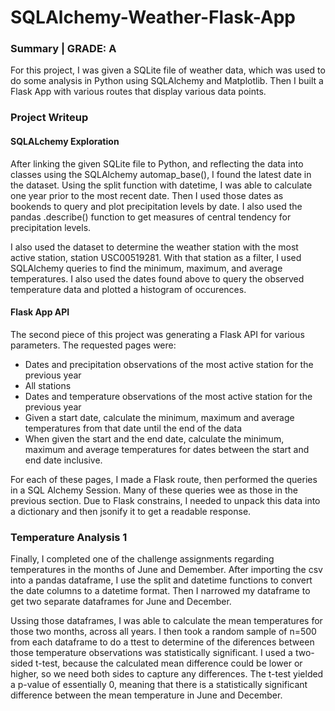 # SQLAlchemy-Weather-Flask-App

### Summary | GRADE: A
For this project, I was given a SQLite file of weather data, which was used to do some analysis in Python using SQLAlchemy and Matplotlib. Then I built a Flask App with various routes that display various data points.

### Project Writeup

#### SQLALchemy Exploration

After linking the given SQLite file to Python, and reflecting the data into classes using the SQLAlchemy automap_base(), I found the latest date in the dataset. Using the split function with datetime, I was able to calculate one year prior to the most recent date. Then I used those dates as bookends to query and plot precipitation levels by date. I also used the pandas .describe() function to get measures of central tendency for precipitation levels. 

I also used the dataset to determine the weather station with the most active station, station USC00519281. With that station as a filter, I used SQLAlchemy queries to find the minimum, maximum, and average temperatures. I also used the dates found above to query the observed temperature data and plotted a histogram of occurences. 

#### Flask App API

The second piece of this project was generating a Flask API for various parameters. The requested pages were:
* Dates and precipitation observations of the most active station for the previous year
* All stations
* Dates and temperature observations of the most active station for the previous year
* Given a start date, calculate the minimum, maximum and average temperatures from that date until the end of the data
* When given the start and the end date, calculate the minimum, maximum and average temperatures for dates between the start and end date inclusive.

For each of these pages, I made a Flask route, then performed the queries in a SQL Alchemy Session. Many of these queries wee as those in the previous section. Due to Flask constrains, I needed to unpack this data into a dictionary and then jsonify it to get a readable response. 

### Temperature Analysis 1

Finally, I completed one of the challenge assignments regarding temperatures in the months of June and Demember. After importing the csv into a pandas dataframe, I use the split and datetime functions to convert the date columns to a datetime format. Then I narrowed my dataframe to get two separate dataframes for June and December. 

Ussing those dataframes, I was able to calculate the mean temperatures for those two months, across all years. I then took a random sample of n=500 from each dataframe to do a ttest to determine of the diferences between those temperature observations was statistically significant. 
I used a two-sided t-test, because the calculated mean difference could be lower or higher, so we need both sides to capture any differences. The t-test yielded a p-value of essentially 0, meaning that there is a statistically significant difference between the mean temperature in June and December.
